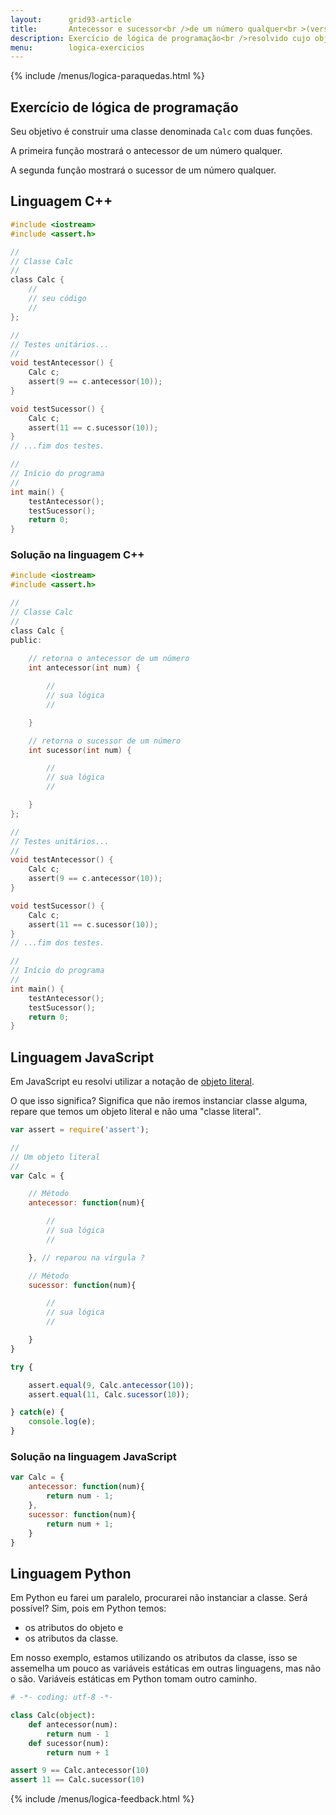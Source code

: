 ```yaml
---
layout:      grid93-article
title:       Antecessor e sucessor<br />de um número qualquer<br >(versão orientado a objeto)
description: Exercício de lógica de programação<br />resolvido cujo objetivo é<br />encontrar o sucessor e antecessor de um número qualquer.
menu:        logica-exercicios
---
```


{% include /menus/logica-paraquedas.html %}

Exercício de lógica de programação
---

Seu objetivo é construir uma classe denominada `Calc` com duas funções.

A primeira função mostrará o antecessor de um número qualquer.

A segunda função mostrará o sucessor de um número qualquer.


Linguagem C++
---

```c
#include <iostream>
#include <assert.h>

//
// Classe Calc
//
class Calc {
    //
    // seu código
    //
};

//
// Testes unitários...
//
void testAntecessor() {
    Calc c;
    assert(9 == c.antecessor(10));
}

void testSucessor() {
    Calc c;
    assert(11 == c.sucessor(10));
}
// ...fim dos testes.

//
// Início do programa
//
int main() {
    testAntecessor();
    testSucessor();
    return 0;
}
```


### Solução na linguagem C++

```c
#include <iostream>
#include <assert.h>

//
// Classe Calc
//
class Calc {
public:
    
    // retorna o antecessor de um número
    int antecessor(int num) {

        //
        // sua lógica
        //

    }

    // retorna o sucessor de um número
    int sucessor(int num) {

        //
        // sua lógica
        //

    }
};

//
// Testes unitários...
//
void testAntecessor() {
    Calc c;
    assert(9 == c.antecessor(10));
}

void testSucessor() {
    Calc c;
    assert(11 == c.sucessor(10));
}
// ...fim dos testes.

//
// Início do programa
//
int main() {
    testAntecessor();
    testSucessor();
    return 0;
}
```


Linguagem JavaScript
---

Em JavaScript eu resolvi utilizar a notação de [objeto literal](/javascript/refs/objeto-literal).

O que isso significa? Significa que não iremos instanciar classe alguma, repare que temos um objeto literal e não uma
"classe literal".

```javascript
var assert = require('assert');

//
// Um objeto literal
//
var Calc = {

    // Método
    antecessor: function(num){

        //
        // sua lógica
        //

    }, // reparou na vírgula ?

    // Método
    sucessor: function(num){

        //
        // sua lógica
        //

    }
}

try {

    assert.equal(9, Calc.antecessor(10));
    assert.equal(11, Calc.sucessor(10));

} catch(e) {
    console.log(e);
}
```


### Solução na linguagem JavaScript

```javascript
var Calc = {
    antecessor: function(num){
        return num - 1;
    },
    sucessor: function(num){
        return num + 1;
    }
}
```



Linguagem Python
---

Em Python eu farei um paralelo, procurarei não instanciar a classe. Será possível? Sim, pois em Python temos:

- os atributos do objeto e
- os atributos da classe.

Em nosso exemplo, estamos utilizando os atributos da classe, isso se assemelha um pouco as variáveis estáticas em outras
linguagens, mas não o são. Variáveis estáticas em Python tomam outro caminho.

```python
# -*- coding: utf-8 -*-

class Calc(object):
    def antecessor(num):
        return num - 1
    def sucessor(num):
        return num + 1

assert 9 == Calc.antecessor(10)
assert 11 == Calc.sucessor(10)
```


{% include /menus/logica-feedback.html %}